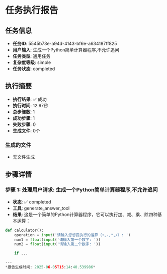 # 任务执行报告

## 任务信息
- **任务ID**: 5545b73e-a94d-4143-bf6e-a634187ff825
- **用户输入**: 生成一个Python简单计算器程序,不允许追问
- **任务类型**: 通用任务
- **复杂度等级**: simple
- **任务状态**: completed

## 执行摘要
- **执行结果**: ✅ 成功
- **执行时间**: 12.97秒
- **总步骤数**: 1
- **成功步骤**: 1
- **失败步骤**: 0
- **生成文件**: 0个

### 生成的文件
- 无文件生成

## 步骤详情

### 步骤 1: 处理用户请求: 生成一个Python简单计算器程序,不允许追问
- **状态**: ✅ completed
- **工具**: generate_answer_tool
- **结果**: 这是一个简单的Python计算器程序，它可以执行加、减、乘、除四种基本运算：

```python
def calculator():
    operation = input('请输入您想要执行的运算（+,-,*,/）: ')
    num1 = float(input('请输入第一个数字: '))
    num2 = float(input('请输入第二个数字: '))

    if ...

---
*报告生成时间: 2025-06-05T15:14:40.539986*
